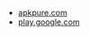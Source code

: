 * [apkpure.com](https://apkpure.com/lithium-epub-reader/com.faultexception.reader)
* [play.google.com](https://play.google.com/store/apps/details?id=com.faultexception.reader)
